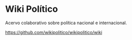 # Wiki Político
Acervo colaborativo sobre política nacional e internacional.

https://github.com/wikipolitico/wikipolitico/wiki
